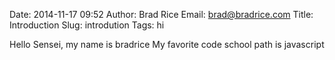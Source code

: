 Date: 2014-11-17 09:52
Author: Brad Rice
Email: brad@bradrice.com
Title: Introduction
Slug: introdution
Tags: hi

Hello Sensei, my name is bradrice
My favorite code school path is javascript
